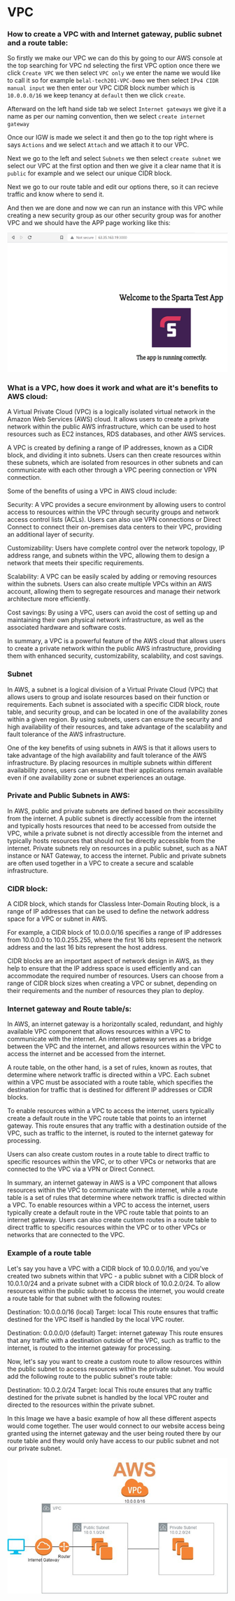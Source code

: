 # VPC

### How to create a VPC with and Internet gateway, public subnet and a route table:


So firstly we make our VPC we can do this by going to our AWS console at the top searching for VPC nd selecting the first VPC option once there we click `Create VPC` we then select `VPC only` we enter the name we would like to call it so for example `belal-tech201-VPC-Demo` we then select 
`IPv4 CIDR manual input`
we then enter our VPC CIDR block number which is `10.0.0.0/16` we keep tenancy at `default` then we click `create`.

Afterward on the left hand side tab we select `Internet gateways` we give it a name as per our naming convention, then we select `create internet gateway` 

Once our IGW is made we select it and then go to the top right where is says `Actions` and we select `Attach` and we attach it to our VPC.

Next we go to the left and select `Subnets` we then select `create subnet` we select our VPC at the first option and then we give it a clear name that it is `public` for example and we select our unique CIDR block. 


Next we go to our route table and edit our options there, so it can recieve traffic and know where to send it.  

And then we are done and now we can run an instance with this VPC while creating a new security group as our other security group was for another VPC and we should have the APP page working like this:

![Alt text](../images/Sparta_test_app.png)











### What is a VPC, how does it work and what are it's benefits to AWS cloud:

A Virtual Private Cloud (VPC) is a logically isolated virtual network in the Amazon Web Services (AWS) cloud. It allows users to create a private network within the public AWS infrastructure, which can be used to host resources such as EC2 instances, RDS databases, and other AWS services.

A VPC is created by defining a range of IP addresses, known as a CIDR block, and dividing it into subnets. Users can then create resources within these subnets, which are isolated from resources in other subnets and can communicate with each other through a VPC peering connection or VPN connection.

Some of the benefits of using a VPC in AWS cloud include:

Security: A VPC provides a secure environment by allowing users to control access to resources within the VPC through security groups and network access control lists (ACLs). Users can also use VPN connections or Direct Connect to connect their on-premises data centers to their VPC, providing an additional layer of security.

Customizability: Users have complete control over the network topology, IP address range, and subnets within the VPC, allowing them to design a network that meets their specific requirements.

Scalability: A VPC can be easily scaled by adding or removing resources within the subnets. Users can also create multiple VPCs within an AWS account, allowing them to segregate resources and manage their network architecture more efficiently.

Cost savings: By using a VPC, users can avoid the cost of setting up and maintaining their own physical network infrastructure, as well as the associated hardware and software costs.

In summary, a VPC is a powerful feature of the AWS cloud that allows users to create a private network within the public AWS infrastructure, providing them with enhanced security, customizability, scalability, and cost savings.

### Subnet

In AWS, a subnet is a logical division of a Virtual Private Cloud (VPC) that allows users to group and isolate resources based on their function or requirements. Each subnet is associated with a specific CIDR block, route table, and security group, and can be located in one of the availability zones within a given region. By using subnets, users can ensure the security and high availability of their resources, and take advantage of the scalability and fault tolerance of the AWS infrastructure.

One of the key benefits of using subnets in AWS is that it allows users to take advantage of the high availability and fault tolerance of the AWS infrastructure. By placing resources in multiple subnets within different availability zones, users can ensure that their applications remain available even if one availability zone or subnet experiences an outage.

### Private and Public Subnets in AWS:

In AWS, public and private subnets are defined based on their accessibility from the internet. A public subnet is directly accessible from the internet and typically hosts resources that need to be accessed from outside the VPC, while a private subnet is not directly accessible from the internet and typically hosts resources that should not be directly accessible from the internet. Private subnets rely on resources in a public subnet, such as a NAT instance or NAT Gateway, to access the internet. Public and private subnets are often used together in a VPC to create a secure and scalable infrastructure.


### CIDR block:

A CIDR block, which stands for Classless Inter-Domain Routing block, is a range of IP addresses that can be used to define the network address space for a VPC or subnet in AWS. 

For example, a CIDR block of 10.0.0.0/16 specifies a range of IP addresses from 10.0.0.0 to 10.0.255.255, where the first 16 bits represent the network address and the last 16 bits represent the host address.

CIDR blocks are an important aspect of network design in AWS, as they help to ensure that the IP address space is used efficiently and can accommodate the required number of resources. Users can choose from a range of CIDR block sizes when creating a VPC or subnet, depending on their requirements and the number of resources they plan to deploy.

### Internet gateway and Route table/s:


In AWS, an internet gateway is a horizontally scaled, redundant, and highly available VPC component that allows resources within a VPC to communicate with the internet. An internet gateway serves as a bridge between the VPC and the internet, and allows resources within the VPC to access the internet and be accessed from the internet.

A route table, on the other hand, is a set of rules, known as routes, that determine where network traffic is directed within a VPC. Each subnet within a VPC must be associated with a route table, which specifies the destination for traffic that is destined for different IP addresses or CIDR blocks.

To enable resources within a VPC to access the internet, users typically create a default route in the VPC route table that points to an internet gateway. This route ensures that any traffic with a destination outside of the VPC, such as traffic to the internet, is routed to the internet gateway for processing.

Users can also create custom routes in a route table to direct traffic to specific resources within the VPC, or to other VPCs or networks that are connected to the VPC via a VPN or Direct Connect.

In summary, an internet gateway in AWS is a VPC component that allows resources within the VPC to communicate with the internet, while a route table is a set of rules that determine where network traffic is directed within a VPC. To enable resources within a VPC to access the internet, users typically create a default route in the VPC route table that points to an internet gateway. Users can also create custom routes in a route table to direct traffic to specific resources within the VPC or to other VPCs or networks that are connected to the VPC.


### Example of a route table 

Let's say you have a VPC with a CIDR block of 10.0.0.0/16, and you've created two subnets within that VPC - a public subnet with a CIDR block of 10.0.1.0/24 and a private subnet with a CIDR block of 10.0.2.0/24. To allow resources within the public subnet to access the internet, you would create a route table for that subnet with the following routes:

Destination: 10.0.0.0/16 (local)
Target: local
This route ensures that traffic destined for the VPC itself is handled by the local VPC router.

Destination: 0.0.0.0/0 (default)
Target: internet gateway
This route ensures that any traffic with a destination outside of the VPC, such as traffic to the internet, is routed to the internet gateway for processing.

Now, let's say you want to create a custom route to allow resources within the public subnet to access resources within the private subnet. You would add the following route to the public subnet's route table:

Destination: 10.0.2.0/24
Target: local
This route ensures that any traffic destined for the private subnet is handled by the local VPC router and directed to the resources within the private subnet.


In this Image we have a basic example of how all these different aspects would come together. The user would connect to our website access being granted using the internet gateway and the user being routed there by our route table and they would only have access to our public subnet and not our private subnet.


![Alt text](../images/VPC-internetgateway-route.jpeg)